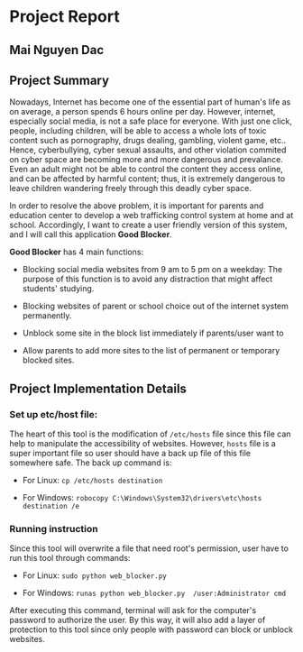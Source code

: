 # Project Report

## Mai Nguyen Dac

## Project Summary

Nowadays, Internet has become one of the essential part of human's life as on average, a person spends 6 hours online per day. However, internet, especially social media, is not a safe place for everyone. With just one click, people, including children, will be able to access a whole lots of toxic content such as pornography, drugs dealing, gambling, violent game, etc.. Hence, cyberbullying, cyber sexual assaults, and other violation commited on cyber space are becoming more and more dangerous and prevalance. Even an adult might not be able to control the content they access online, and can be affected by harmful content; thus, it is extremely dangerous to leave children wandering freely through this deadly cyber space.

In order to resolve the above problem, it is important for parents and education center to develop a web trafficking control system at home and at school. Accordingly, I want to create a user friendly version of this system, and I will call this application **Good Blocker**.

**Good Blocker** has 4 main functions:

- Blocking social media websites from 9 am to 5 pm on a weekday: The purpose of this function is to avoid any distraction that might affect students' studying.

- Blocking websites of parent or school choice out of the internet system permanently.

- Unblock some site in the block list immediately if parents/user want to

- Allow parents to add more sites to the list of permanent or temporary blocked sites.

## Project Implementation Details

### Set up etc/host file:

The heart of this tool is the modification of `/etc/hosts` file since this file can help to manipulate the accessibility of websites. However, `hosts` file is a super important file so user should have a back up file of this file somewhere safe. The back up command is:

- For Linux: `cp /etc/hosts destination`

- For Windows: `robocopy C:\Windows\System32\drivers\etc\hosts destination /e`

### Running instruction

Since this tool will overwrite a file that need root's permission, user have to run this tool through commands:

- For Linux: `sudo python web_blocker.py`

- For Windows: `runas python web_blocker.py  /user:Administrator cmd`

After executing this command, terminal will ask for the computer's password to authorize the user. By this way, it will also add a layer of protection to this tool since only people with password can block or unblock websites.
